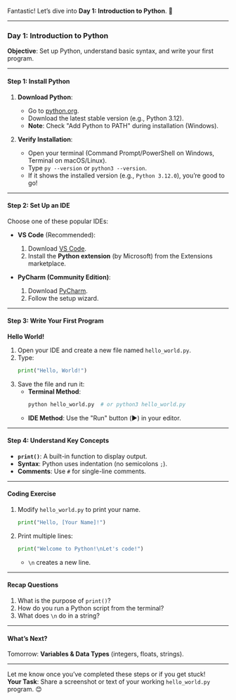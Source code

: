 Fantastic! Let’s dive into **Day 1: Introduction to Python**. 🐍

---

### **Day 1: Introduction to Python**  
**Objective**: Set up Python, understand basic syntax, and write your first program.  

---

#### **Step 1: Install Python**  
1. **Download Python**:  
   - Go to [python.org](https://www.python.org/downloads/).  
   - Download the latest stable version (e.g., Python 3.12).  
   - **Note**: Check "Add Python to PATH" during installation (Windows).  

2. **Verify Installation**:  
   - Open your terminal (Command Prompt/PowerShell on Windows, Terminal on macOS/Linux).  
   - Type `py --version` or `python3 --version`.  
   - If it shows the installed version (e.g., `Python 3.12.0`), you’re good to go!  

---

#### **Step 2: Set Up an IDE**  
Choose one of these popular IDEs:  
- **VS Code** (Recommended):  
  1. Download [VS Code](https://code.visualstudio.com/).  
  2. Install the **Python extension** (by Microsoft) from the Extensions marketplace.  

- **PyCharm (Community Edition)**:  
  1. Download [PyCharm](https://www.jetbrains.com/pycharm/download/).  
  2. Follow the setup wizard.  

---

#### **Step 3: Write Your First Program**  
**Hello World!**  
1. Open your IDE and create a new file named `hello_world.py`.  
2. Type:  
   ```python  
   print("Hello, World!")  
   ```  
3. Save the file and run it:  
   - **Terminal Method**:  
     ```bash  
     python hello_world.py  # or python3 hello_world.py  
     ```  
   - **IDE Method**: Use the "Run" button (▶️) in your editor.  

---

#### **Step 4: Understand Key Concepts**  
- **`print()`**: A built-in function to display output.  
- **Syntax**: Python uses indentation (no semicolons `;`).  
- **Comments**: Use `#` for single-line comments.  

---

#### **Coding Exercise**  
1. Modify `hello_world.py` to print your name.  
   ```python  
   print("Hello, [Your Name]!")  
   ```  
2. Print multiple lines:  
   ```python  
   print("Welcome to Python!\nLet's code!")  
   ```  
   - `\n` creates a new line.  

---

#### **Recap Questions**  
1. What is the purpose of `print()`?  
2. How do you run a Python script from the terminal?  
3. What does `\n` do in a string?  

---

#### **What’s Next?**  
Tomorrow: **Variables & Data Types** (integers, floats, strings).  

---

Let me know once you’ve completed these steps or if you get stuck!  
**Your Task**: Share a screenshot or text of your working `hello_world.py` program. 😊

